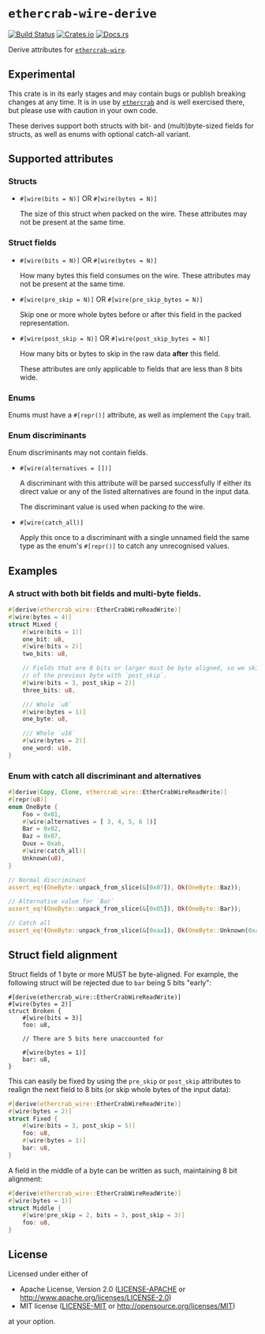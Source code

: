 # `ethercrab-wire-derive`

[![Build Status](https://circleci.com/gh/ethercrab-rs/ethercrab/tree/master.svg?style=shield)](https://circleci.com/gh/ethercrab-rs/ethercrab/tree/master)
[![Crates.io](https://img.shields.io/crates/v/ethercrab-wire-derive.svg)](https://crates.io/crates/ethercrab-wire-derive)
[![Docs.rs](https://docs.rs/ethercrab-wire-derive/badge.svg)](https://docs.rs/ethercrab-wire-derive)

Derive attributes for [`ethercrab-wire`].

## Experimental

This crate is in its early stages and may contain bugs or publish breaking changes at any time.
It is in use by [`ethercrab`] and is well exercised there, but please use with caution in your
own code.

These derives support both structs with bit- and (multi)byte-sized fields for structs, as well
as enums with optional catch-all variant.

## Supported attributes

### Structs

- `#[wire(bits = N)]` OR `#[wire(bytes = N)]`

  The size of this struct when packed on the wire. These attributes may not be present at the
  same time.

### Struct fields

- `#[wire(bits = N)]` OR `#[wire(bytes = N)]`

  How many bytes this field consumes on the wire. These attributes may not be present at the
  same time.

- `#[wire(pre_skip = N)]` OR `#[wire(pre_skip_bytes = N)]`

  Skip one or more whole bytes before or after this field in the packed representation.

- `#[wire(post_skip = N)]` OR `#[wire(post_skip_bytes = N)]`

  How many bits or bytes to skip in the raw data **after** this field.

  These attributes are only applicable to fields that are less than 8 bits wide.

### Enums

Enums must have a `#[repr()]` attribute, as well as implement the `Copy` trait.

### Enum discriminants

Enum discriminants may not contain fields.

- `#[wire(alternatives = [])]`

  A discriminant with this attribute will be parsed successfully if either its direct value or
  any of the listed alternatives are found in the input data.

  The discriminant value is used when packing _to_ the wire.

- `#[wire(catch_all)]`

  Apply this once to a discriminant with a single unnamed field the same type as the enum's
  `#[repr()]` to catch any unrecognised values.

## Examples

### A struct with both bit fields and multi-byte fields.

```rust
#[derive(ethercrab_wire::EtherCrabWireReadWrite)]
#[wire(bytes = 4)]
struct Mixed {
    #[wire(bits = 1)]
    one_bit: u8,
    #[wire(bits = 2)]
    two_bits: u8,

    // Fields that are 8 bits or larger must be byte aligned, so we skip the two remaining bits
    // of the previous byte with `post_skip`.
    #[wire(bits = 3, post_skip = 2)]
    three_bits: u8,

    /// Whole `u8`
    #[wire(bytes = 1)]
    one_byte: u8,

    /// Whole `u16`
    #[wire(bytes = 2)]
    one_word: u16,
}
```

### Enum with catch all discriminant and alternatives

```rust
#[derive(Copy, Clone, ethercrab_wire::EtherCrabWireReadWrite)]
#[repr(u8)]
enum OneByte {
    Foo = 0x01,
    #[wire(alternatives = [ 3, 4, 5, 6 ])]
    Bar = 0x02,
    Baz = 0x07,
    Quux = 0xab,
    #[wire(catch_all)]
    Unknown(u8),
}

// Normal discriminant
assert_eq!(OneByte::unpack_from_slice(&[0x07]), Ok(OneByte::Baz));

// Alternative value for `Bar`
assert_eq!(OneByte::unpack_from_slice(&[0x05]), Ok(OneByte::Bar));

// Catch all
assert_eq!(OneByte::unpack_from_slice(&[0xaa]), Ok(OneByte::Unknown(0xaa)));
```

## Struct field alignment

Struct fields of 1 byte or more MUST be byte-aligned. For example, the following struct will be
rejected due to `bar` being 5 bits "early":

```rust,compile_fail
#[derive(ethercrab_wire::EtherCrabWireReadWrite)]
#[wire(bytes = 2)]
struct Broken {
    #[wire(bits = 3)]
    foo: u8,

    // There are 5 bits here unaccounted for

    #[wire(bytes = 1)]
    bar: u8,
}
```

This can easily be fixed by using the `pre_skip` or `post_skip` attributes to realign the next
field to 8 bits (or skip whole bytes of the input data):

```rust
#[derive(ethercrab_wire::EtherCrabWireReadWrite)]
#[wire(bytes = 2)]
struct Fixed {
    #[wire(bits = 3, post_skip = 5)]
    foo: u8,
    #[wire(bytes = 1)]
    bar: u8,
}
```

A field in the middle of a byte can be written as such, maintaining 8 bit alignment:

```rust
#[derive(ethercrab_wire::EtherCrabWireReadWrite)]
#[wire(bytes = 1)]
struct Middle {
    #[wire(pre_skip = 2, bits = 3, post_skip = 3)]
    foo: u8,
}
```

[`ethercrab`]: https://docs.rs/ethercrab
[`ethercrab-wire`]: https://docs.rs/ethercrab-wire

## License

Licensed under either of

- Apache License, Version 2.0 ([LICENSE-APACHE](LICENSE-APACHE) or
  http://www.apache.org/licenses/LICENSE-2.0)
- MIT license ([LICENSE-MIT](LICENSE-MIT) or http://opensource.org/licenses/MIT)

at your option.
